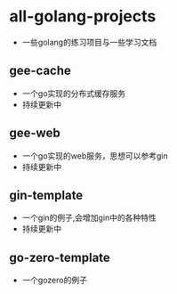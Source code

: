 # all-golang-projects

- 一些golang的练习项目与一些学习文档

## gee-cache

- 一个go实现的分布式缓存服务
- 持续更新中

## gee-web

- 一个go实现的web服务，思想可以参考gin
- 持续更新中

## gin-template

- 一个gin的例子,会增加gin中的各种特性
- 持续更新中

## go-zero-template

- 一个gozero的例子
